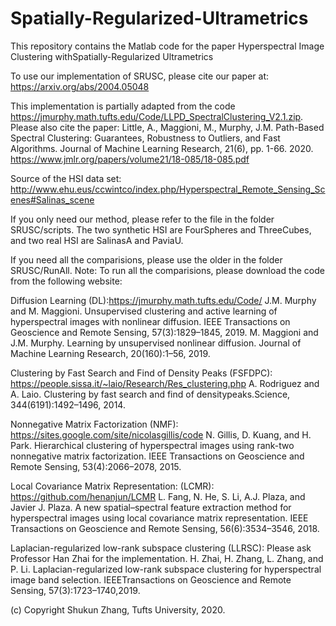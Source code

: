 # Spatially-Regularized-Ultrametrics

This repository contains the Matlab code for the paper Hyperspectral Image Clustering withSpatially-Regularized Ultrametrics

To use our implementation of SRUSC, please cite our paper at: https://arxiv.org/abs/2004.05048 

This implementation is partially adapted from the code https://jmurphy.math.tufts.edu/Code/LLPD_SpectralClustering_V2.1.zip. Please also cite the paper: Little, A., Maggioni, M., Murphy, J.M. Path-Based Spectral Clustering: Guarantees, Robustness to Outliers, and Fast Algorithms. Journal of Machine Learning Research, 21(6), pp. 1-66. 2020. https://www.jmlr.org/papers/volume21/18-085/18-085.pdf

Source of the HSI data set: http://www.ehu.eus/ccwintco/index.php/Hyperspectral_Remote_Sensing_Scenes#Salinas_scene

If you only need our method, please refer to the file in the folder SRUSC/scripts. The two synthetic HSI are FourSpheres and ThreeCubes, and two real HSI are SalinasA and PaviaU.

If you need all the comparisions, please use the older in the folder SRUSC/RunAll. Note: To run all the comparisions, please download the code from the following website:

Diffusion Learning (DL):https://jmurphy.math.tufts.edu/Code/ J.M. Murphy and M. Maggioni. Unsupervised clustering and active learning of hyperspectral images with nonlinear diffusion.
IEEE Transactions on Geoscience and Remote Sensing, 57(3):1829–1845, 2019. M. Maggioni and J.M. Murphy. Learning by unsupervised nonlinear diffusion. Journal of Machine Learning Research, 20(160):1–56, 2019.

Clustering by Fast Search and Find of Density Peaks (FSFDPC): https://people.sissa.it/~laio/Research/Res_clustering.php A. Rodriguez and A. Laio. Clustering by fast search and find of densitypeaks.Science, 344(6191):1492–1496, 2014.

Nonnegative Matrix Factorization (NMF): https://sites.google.com/site/nicolasgillis/code N. Gillis, D. Kuang, and H. Park. Hierarchical clustering of hyperspectral images using rank-two nonnegative matrix factorization. IEEE Transactions on Geoscience and Remote Sensing, 53(4):2066–2078, 2015.

Local Covariance Matrix Representation: (LCMR): https://github.com/henanjun/LCMR L. Fang, N. He, S. Li, A.J. Plaza, and Javier J. Plaza. A new spatial–spectral feature extraction method for hyperspectral images using local covariance matrix representation. IEEE Transactions on Geoscience and Remote Sensing, 56(6):3534–3546, 2018.

Laplacian-regularized low-rank subspace clustering (LLRSC): Please ask Professor Han Zhai for the implementation. H. Zhai, H. Zhang, L. Zhang, and P. Li. Laplacian-regularized low-rank subspace clustering for hyperspectral image band selection. IEEETransactions  on  Geoscience  and  Remote  Sensing,  57(3):1723–1740,2019.

(c) Copyright Shukun Zhang, Tufts University, 2020.
